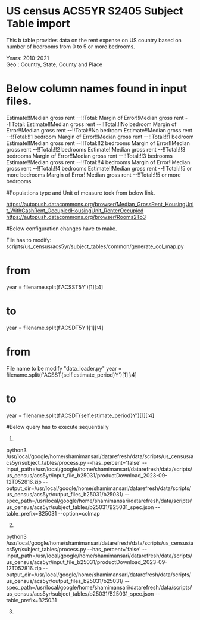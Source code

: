 # US census ACS5YR S2405 Subject Table import

This b table provides data on the rent expense on US country based on number of bedrooms from 0 to 5 or more bedrooms.

Years: 2010-2021  
Geo : Country, State, County and Place

# Below column names found in input files.
Estimate!!Median gross rent --!!Total:
Margin of Error!!Median gross rent --!!Total:
Estimate!!Median gross rent --!!Total:!!No bedroom
Margin of Error!!Median gross rent --!!Total:!!No bedroom
Estimate!!Median gross rent --!!Total:!!1 bedroom
Margin of Error!!Median gross rent --!!Total:!!1 bedroom
Estimate!!Median gross rent --!!Total:!!2 bedrooms
Margin of Error!!Median gross rent --!!Total:!!2 bedrooms
Estimate!!Median gross rent --!!Total:!!3 bedrooms
Margin of Error!!Median gross rent --!!Total:!!3 bedrooms
Estimate!!Median gross rent --!!Total:!!4 bedrooms
Margin of Error!!Median gross rent --!!Total:!!4 bedrooms
Estimate!!Median gross rent --!!Total:!!5 or more bedrooms
Margin of Error!!Median gross rent --!!Total:!!5 or more bedrooms

#Populations type and Unit of measure took from below link.

https://autopush.datacommons.org/browser/Median_GrossRent_HousingUnit_WithCashRent_OccupiedHousingUnit_RenterOccupied
https://autopush.datacommons.org/browser/Rooms2To3

#Below configuration changes have to make.

File has to modify: scripts/us_census/acs5yr/subject_tables/common/generate_col_map.py

from
=====
year = filename.split(f'ACSST5Y')[1][:4]

to
===
year = filename.split(f'ACSDT5Y')[1][:4]

from
====

File name to be modify "data_loader.py"
year = filename.split(f'ACSST{self.estimate_period}Y')[1][:4]

to
===
year = filename.split(f'ACSDT{self.estimate_period}Y')[1][:4]

#Below query has to execute sequentially

1.

python3 /usr/local/google/home/shamimansari/datarefresh/data/scripts/us_census/acs5yr/subject_tables/process.py --has_percent='false' --input_path=/usr/local/google/home/shamimansari/datarefresh/data/scripts/us_census/acs5yr/input_file_b25031/productDownload_2023-09-12T052816.zip --output_dir=/usr/local/google/home/shamimansari/datarefresh/data/scripts/us_census/acs5yr/output_files_b25031/b25031/ --spec_path=/usr/local/google/home/shamimansari/datarefresh/data/scripts/us_census/acs5yr/subject_tables/b25031/B25031_spec.json --table_prefix=B25031 --option=colmap

2.

python3 /usr/local/google/home/shamimansari/datarefresh/data/scripts/us_census/acs5yr/subject_tables/process.py --has_percent='false' --input_path=/usr/local/google/home/shamimansari/datarefresh/data/scripts/us_census/acs5yr/input_file_b25031/productDownload_2023-09-12T052816.zip --output_dir=/usr/local/google/home/shamimansari/datarefresh/data/scripts/us_census/acs5yr/output_files_b25031/b25031/ --spec_path=/usr/local/google/home/shamimansari/datarefresh/data/scripts/us_census/acs5yr/subject_tables/b25031/B25031_spec.json --table_prefix=B25031

3. 



